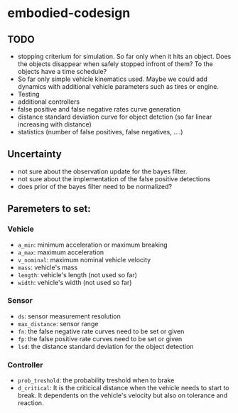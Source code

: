 # embodied-codesign

## TODO
- stopping criterium for simulation. So far only when it hits an object. Does the objects disappear when safely stopped infront of them? To the objects have a time schedule?
- So far only simple vehicle kinematics used. Maybe we could add dynamics with additional vehicle parameters such as tires or engine.
- Testing
- additional controllers
- false positive and false negative rates curve generation
- distance standard deviation curve for object detction (so far linear increasing with distance)
- statistics (number of false positives, false negatives, ....)

## Uncertainty
- not sure about the observation update for the bayes filter.
- not sure about the implementation of the false positive detections
- does prior of the bayes filter need to be normalized?

## Paremeters to set:

### Vehicle
- `a_min`: minimum acceleration or maximum breaking
- `a_max`: maximum acceleration
- `v_nominal`: maximum nominal vehicle velocity
- `mass`: vehicle's mass
- `length`: vehicle's length (not used so far)
- `width`: vehicle's width (not used so far)

### Sensor
- `ds`: sensor measurement resolution
- `max_distance`: sensor range
- `fn`: the false negative rate curves need to be set or given
- `fp`: the false positive rate curves need to be set or given
- `lsd`: the distance standard deviation for the object detection

### Controller
- `prob_treshold`: the probability treshold when to brake
- `d_critical`: It is the criticical distance when the vehicle needs to start to break. It dependents on the vehicle's velocity but also on tolerance and reaction.
